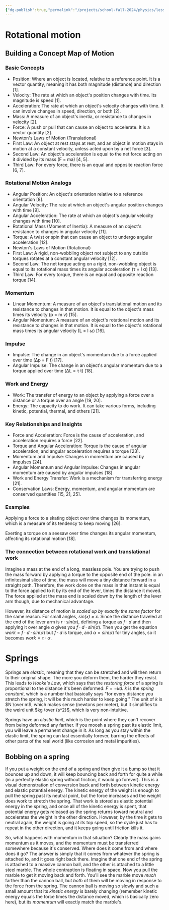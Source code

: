 ```yaml
---
{"dg-publish":true,"permalink":"/projects/school-fall-2024/physics/lessons-outline/"}
---
```



# Rotational motion
## Building a Concept Map of Motion
### Basic Concepts

- Position: Where an object is located, relative to a reference point. It is a vector quantity, meaning it has both magnitude (distance) and direction [1].
- Velocity: The rate at which an object's position changes with time. Its magnitude is speed [1].
- Acceleration: The rate at which an object's velocity changes with time. It can involve changes in speed, direction, or both [2].
- Mass: A measure of an object's inertia, or resistance to changes in velocity [2].
- Force: A push or pull that can cause an object to accelerate. It is a vector quantity [2].
- Newton's Laws of Motion (Translational)
- First Law: An object at rest stays at rest, and an object in motion stays in motion at a constant velocity, unless acted upon by a net force [3].
- Second Law: An object's acceleration is equal to the net force acting on it divided by its mass (F = ma) [4, 5].
- Third Law: For every force, there is an equal and opposite reaction force [6, 7].

### Rotational Motion Analogs

- Angular Position: An object's orientation relative to a reference orientation [8].
- Angular Velocity: The rate at which an object's angular position changes with time [9].
- Angular Acceleration: The rate at which an object's angular velocity changes with time [10].
- Rotational Mass (Moment of Inertia): A measure of an object's resistance to changes in angular velocity [11].
- Torque: A twist or spin that can cause an object to undergo angular acceleration [12].
- Newton's Laws of Motion (Rotational)
- First Law: A rigid, non-wobbling object not subject to any outside torques rotates at a constant angular velocity [12].
- Second Law: The net torque acting on a rigid, non-wobbling object is equal to its rotational mass times its angular acceleration (τ = I α) [13].
- Third Law: For every torque, there is an equal and opposite reaction torque [14].

### Momentum

- Linear Momentum: A measure of an object's translational motion and its resistance to changes in that motion. It is equal to the object's mass times its velocity (p = m v) [15].
- Angular Momentum: A measure of an object's rotational motion and its resistance to changes in that motion. It is equal to the object's rotational mass times its angular velocity (L = I ω) [16].
### Impulse

- Impulse: The change in an object's momentum due to a force applied over time (Δp = F t) [17].
- Angular Impulse: The change in an object's angular momentum due to a torque applied over time (ΔL = τ t) [18].
### Work and Energy

- Work: The transfer of energy to an object by applying a force over a distance or a torque over an angle [19, 20].
- Energy: The capacity to do work. It can take various forms, including kinetic, potential, thermal, and others [21].
### Key Relationships and Insights

- Force and Acceleration: Force is the cause of acceleration, and acceleration requires a force [22].
- Torque and Angular Acceleration: Torque is the cause of angular acceleration, and angular acceleration requires a torque [23].
- Momentum and Impulse: Changes in momentum are caused by impulses [24].
- Angular Momentum and Angular Impulse: Changes in angular momentum are caused by angular impulses [18].
- Work and Energy Transfer: Work is a mechanism for transferring energy [21].
- Conservation Laws: Energy, momentum, and angular momentum are conserved quantities [15, 21, 25].
### Examples

Applying a force to a skating object over time changes its momentum, which is a measure of its tendency to keep moving [26].

Exerting a torque on a seesaw over time changes its angular momentum, affecting its rotational motion [18].


### The connection between rotational work and translational work

Imagine a mass at the end of a long, massless pole. You are trying to push the mass forward by applying a torque to the opposite end of the pole. in an infinitesimal slice of time, the mass will move a tiny distance forward in a straight path. Therefore, the work done on the mass in that instant is equal to the force applied to it by its end of the lever, times the distance it moved. The force applied at the mass end is scaled down by the length of the lever arm though, due to mechanical advantage.

However, its distance of motion is *scaled up by exactly the same factor* for the same reason. For small angles, *sin(x) = x*. Since the distance traveled at the end of the lever arm is $r\cdot sin(\alpha)$, defining a torque as $f\cdot d$ and then applying it over angle $\alpha$ gives you $f\cdot d \cdot sin(\alpha)$. Then you get the equation $work = f\cdot d \cdot sin(\alpha)$ but $f\cdot d$ is torque, and $\alpha = sin(\alpha)$ for tiny angles, so it becomes $work = \tau \cdot \alpha$.

# Springs

Springs are *elastic*, meaning that they can be stretched and will then return to their original shape. The more you deform them, the harder they resist. This leads to *Hooke's Law*, which says that the *restoring force* of a spring is proportional to the distance it's been deformed: $F = -kd$. $k$ is the *spring constant*, which is a number that basically says "for every distance you stretch the spring, it will be this much harder to keep going." The unit of $k$ is $N \over m$, which makes sense (newtons per meter), but it simplifies to the weird unit $kg \over {s^2}$, which is very non-intuitive.

Springs have an *elastic limit*, which is the point where they can't recover from being deformed any farther. If you moosh a spring past its elastic limit, you will leave a permanent change in it. As long as you stay within the elastic limit, the spring can last essentially forever, barring the effects of other parts of the real world (like corrosion and metal impurities).

## Bobbing on a spring

If you put a weight on the end of a spring and then give it a bump so that it bounces up and down, it will keep bouncing back and forth for quite a while (in a perfectly elastic spring without friction, it would go forever). This is a visual demonstration of conversion back and forth between kinetic energy and elastic potential energy. The kinetic energy of the weight is enough to pull the spring past its neutral point, but the force increases and the weight does work to stretch the spring. That work is stored as elastic potential energy in the spring, and once all of the kinetic energy is spent, that potential energy gets released as the spring returns toward neutral and accelerates the weight in the other direction. However, by the time it gets to neutral again, the weight is going at its top speed, so the cycle just has to repeat in the other direction, and it keeps going until friction kills it.

So, what happens with momentum in that situation? Clearly the mass gains momentum as it moves, and the momentum must be transferred somewhere because it's conserved. Where does it come from and where does it go? The answer is simply that it comes from whatever the spring is attached to, and it goes right back there. Imagine that one end of the spring is attached to a massive cannon ball, and the other is attached to a little steel marble. The whole contraption is floating in space. Now you pull the marble to get it moving back and forth. You'll see the marble move *much* farther than the cannon ball, but *both* of them will be moving in response to the force from the spring. The cannon ball is moving so slowly and such a small amount that its *kinetic energy* is barely changing (remember kinetic energy equals the force times the distance moved, which is basically zero here), but its *momentum* will exactly match the marble's.

